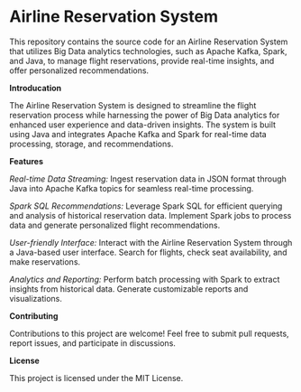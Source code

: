 # Airline Reservation System

This repository contains the source code for an Airline Reservation System that utilizes Big Data analytics technologies, such as Apache Kafka, Spark, and Java, to manage flight reservations, provide real-time insights, and offer personalized recommendations.

**Introducation**

The Airline Reservation System is designed to streamline the flight reservation process while harnessing the power of Big Data analytics for enhanced user experience and data-driven insights. The system is built using Java and integrates Apache Kafka and Spark for real-time data processing, storage, and recommendations.

**Features**

*Real-time Data Streaming:* Ingest reservation data in JSON format through Java into Apache Kafka topics for seamless real-time processing.

*Spark SQL Recommendations:* Leverage Spark SQL for efficient querying and analysis of historical reservation data. Implement Spark jobs to process data and generate personalized flight recommendations.

*User-friendly Interface:* Interact with the Airline Reservation System through a Java-based user interface. Search for flights, check seat availability, and make reservations.

*Analytics and Reporting:* Perform batch processing with Spark to extract insights from historical data. Generate customizable reports and visualizations.

**Contributing** 

Contributions to this project are welcome! Feel free to submit pull requests, report issues, and participate in discussions.

**License**

This project is licensed under the MIT License.

